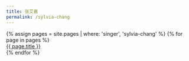 ```yaml
---
title: 张艾嘉
permalink: /sylvia-chang
---
```


<div class='d-flex flex-row flex-wrap'>
  {% assign pages = site.pages | where: 'singer', 'sylvia-chang' %}
  {% for page in pages %}
  <div class="col-12">
    <a href="{{ page.permalink }}">
      <span class="chinese-title-h2">{{ page.title }}</span>
    </a>
  </div>
  {% endfor %}
</div>
